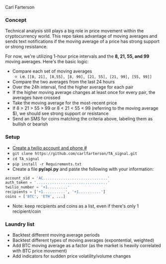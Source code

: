 Carl Farterson

### Concept
Technical analysis still plays a big role in price movement within the cryptocurrency world.  This repo takes advantage of moving averages and sends text notifications if the moving average of a price has strong support or strong resistance.

For now, we're utilizing 1-hour price intervals and the **8, 21, 55, and 99** moving averages.  Here's the basic logic:
* Compare each set of moving averages
  * i.e. `[[8, 21], [8,55], [8, 99], [21, 55], [21, 99], [55, 99]]`
* Compare the two averages from the last 24 hours
* Over the 24h interval, find the higher average for each pair
* If the higher moving average changes at least once for every pair, the averages have crossed
* Take the moving average for the most-recent price
* If 8 > 21 > 55 > 99 or 8 < 21 < 55 < 99 (referring to the moving average $), we should see strong support or resistance
* Send an SMS for coins matching the criteria above, labeling them as bullish or bearish

### Setup
* [Create a twilio account and phone #](https://www.twilio.com/login)
* `git clone https://github.com/carlfarterson/TA_signal.git`
* `cd TA_signal`
* `pip install -r Requirements.txt`
* Create a file **py/api.py** and paste the following with your information:
```python
account_sid = 'AC.............................'
auth_token = '................................'
twilio_number = '+1.........'
recipients = ['+1..........', '+1..........']
coins = ['BTC', 'ETH', ...]
```
* Note: keep recipients and coins as a list, even if there's only 1 recipient/coin

### Laundry list
* Backtest different moving average periods
* Backtest different types of moving averages (expontential, weighted)
* Add BTC moving average as a factor (as the market is heavily correlated with BTC price movement)
* Add indicators for sudden price volatility/volume changes
